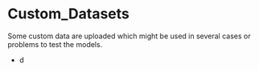 # Custom_Datasets
Some custom data are uploaded which might be used in several cases or problems to test the models.

- d
